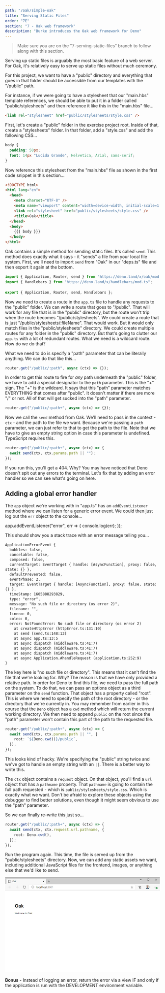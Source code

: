 ```yaml
---
path: "/oak/simple-oak"
title: "Serving Static Files"
order: "7E"
section: "7 - Oak web framework"
description: "Burke introduces the Oak web framework for Deno"
---
```


> Make sure you are on the "7-serving-static-files" branch to follow along with this section.

Serving up static files is arguably the most basic feature of a web server. For Oak, it's relatively easy to serve up static files without much ceremony.

For this project, we want to have a "public" directory and everything that goes in that folder should be accessible from our templates with the "/public" path.

For instance, if we were going to have a stylesheet that our "main.hbs" template references, we should be able to put it in a folder called "public/stylesheets" and then reference it like this in the "main.hbs" file...

```html
<link rel="stylesheet" href="public/stylesheets/style.css" />
```

First, let's create a "public" folder in the exercise project root. Inside of that, create a "stylesheets" folder. In that folder, add a "style.css" and add the following CSS...

```css
body {
  padding: 50px;
  font: 14px "Lucida Grande", Helvetica, Arial, sans-serif;
}
```

Now reference this stylesheet from the "main.hbs" file as shown in the first code snippet in this section...

```html
<!DOCTYPE html>
<html lang="en">
  <head>
    <meta charset="UTF-8" />
    <meta name="viewport" content="width=device-width, initial-scale=1.0" />
    <link rel="stylesheet" href="public/stylesheets/style.css" />
    <title>Oak</title>
  </head>
  <body>
    {{{ body }}}
  </body>
</html>
```

Oak contains a simple method for sending static files. It's called `send`. This method does exactly what it says - it "sends" a file from your local file system. First, we'll need to import `send` from "Oak" in our "deps.ts" file and then export it again at the bottom.

```typescript
import { Application, Router, send } from "https://deno.land/x/oak/mod.ts";
import { Handlebars } from "https://deno.land/x/handlebars/mod.ts";

export { Application, Router, send, Handlebars };
```

Now we need to create a route in the `app.ts` file to handle any requests to the "public" folder. We can write a route that goes to "/public". That will work for any file that is in the "public" directory, but the route won't trip when the route becomes "/public/stylesheets". We could create a route that is just "/public/stylesheets/:fileName". That would work. But it would only match files in the "public/stylesheets" directory. We could create multiple routes for any folder in the "public" directory. But that's going to clutter our `app.ts` with a lot of redundant routes. What we need is a wildcard route. How do we do that?

What we need to do is specify a "path" parameter that can be literally anything. We can do that like this...

```typescript
router.get("/public/:path", async (ctx) => {});
```

In order to get this route to fire for _any_ path underneath the "public" folder, we have to add a special designator to the `path` parameter. This is the "+" sign. The "+" is the wildcard. It says that this "path" parameter matches EVERYTHING that comes after "public". It doesn't matter if there are more "/" or not. All of that will get sucked into the "path" parameter.

```typescript
router.get("/public/:path+", async (ctx) => {});
```

Now we call the `send` method from Oak. We'll need to pass in the context - `ctx` - and the path to the file we want. Because we're passing a `path` parameter, we can just refer to that to get the path to the file. Note that we have to give an empty string option in case this parameter is undefined. TypeScript requires this.

```typescript
router.get("/public/:path+", async (ctx) => {
  await send(ctx, ctx.params.path || "");
});
```

If you run this, you'll get a 404. Why? You may have noticed that Deno doesn't spit out any errors to the terminal. Let's fix that by adding an error handler so we can see what's going on here.

## Adding a global error handler

The `app` object we're working with in "app.ts" has an `addEventListener` method where we can listen for a generic error event. We could then just log out the `err` object to the console...

app.addEventListener("error", err => {
console.log(err);
});

This should show you a stack trace with an error message telling you...

```
ApplicationErrorEvent {
  bubbles: false,
  cancelable: false,
  composed: false,
  currentTarget: EventTarget { handle: [AsyncFunction], proxy: false, state: {} },
  defaultPrevented: false,
  eventPhase: 2,
  target: EventTarget { handle: [AsyncFunction], proxy: false, state: {} },
  timeStamp: 1605888293829,
  type: "error",
  message: "No such file or directory (os error 2)",
  filename: "",
  lineno: 0,
  colno: 0,
  error: NotFoundError: No such file or directory (os error 2)
    at createHttpError (httpError.ts:131:10)
    at send (send.ts:148:13)
    at async app.ts:13:5
    at async dispatch (middleware.ts:41:7)
    at async dispatch (middleware.ts:41:7)
    at async dispatch (middleware.ts:41:7)
    at async Application.#handleRequest (application.ts:252:9)
}
```

The key here is "no such file or directory". This means that it can't find the file that we're looking for. Why? The reason is that we have only provided a relative path. In order for Deno to find this file, we need to pass the full path on the system. To do that, we can pass an options object as a third parameter on the `send` function. That object has a property called "root". This is where we need to specify the path of the root directory - or the directory that we're currently in. You may remember from earlier in this course that the `Deno` object has a `cwd` method which will return the current working directory. We then need to append `public` on the root since the "path" parameter won't contain this part of the path to the requested file.

```typescript
router.get("/public/:path+", async (ctx) => {
  await send(ctx, ctx.params.path || "", {
    root: `${Deno.cwd()}/public`,
  });
});
```

This looks kind of hacky. We're specifying the "public" string twice and we've got to handle an empty string with an `||`. There is a better way to write this.

The `ctx` object contains a `request` object. On that object, you'll find a `url` object that has a `pathname` property. That `pathname` is going to contain the full path requested - which is `public/stylesheets/style.css`. Which is exactly what we want. Don't be afraid to explore these objects using the debugger to find better solutions, even though it might seem obvious to use the "path" parameter.

So we can finally re-write this just so...

```typescript
router.get("/public/:path+", async (ctx) => {
  await send(ctx, ctx.request.url.pathname, {
    root: Deno.cwd(),
  });
});
```

Run the program again. This time, the file is served up from the "public/stylesheets" directory. Now, we can add any static assets we want, including additional JavaScript files for the frontend, images, or anything else that we'd like to send.

![styled Deno app](../images/deno-styled.jpg)

**Bonus** - Instead of logging an error, return the error via a view IF and only if the application is run with the DEVELOPMENT environment variable.
